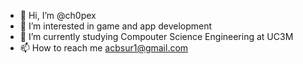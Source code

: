 - 👋 Hi, I’m @ch0pex
- 👀 I’m interested in game and app development
- 🌱 I’m currently studying Compouter Science Engineering at UC3M
- 📫 How to reach me acbsur1@gmail.com

<!---
ch0pex/ch0pex is a ✨ special ✨ repository because its `README.md` (this file) appears on your GitHub profile.
You can click the Preview link to take a look at your changes.
--->
